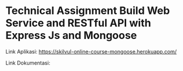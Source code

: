 # Technical Assignment Build Web Service and RESTful API with Express Js and Mongoose

Link Aplikasi:
https://skilvul-online-course-mongoose.herokuapp.com/

Link Dokumentasi:
